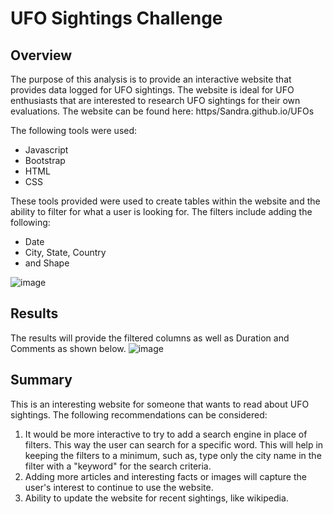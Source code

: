 # UFO Sightings Challenge

## Overview
The purpose of this analysis is to provide an interactive website that provides data logged for UFO sightings. The website is ideal for UFO enthusiasts that are interested to research UFO sightings for their own evaluations. The website can be found here: https/Sandra.github.io/UFOs

The following tools were used: 

- Javascript
- Bootstrap
- HTML
- CSS 

These tools provided were used to create tables within the website and the ability to filter for what a user is looking for. The filters include adding the following:
- Date
- City, State, Country
- and Shape

![image](https://user-images.githubusercontent.com/30300621/186809889-27f57d31-56c1-463a-b124-699a277979ba.png)


## Results
The results will provide the filtered columns as well as Duration and Comments as shown below. 
![image](https://user-images.githubusercontent.com/30300621/186809802-2d20a171-ae67-485b-a444-def0e2bfa1b8.png)

## Summary
This is an interesting website for someone that wants to read about UFO sightings. The following recommendations can be considered:

1. It would be more interactive to try to add a search engine in place of filters. This way the user can search for a specific word. This will help in keeping the filters to a minimum, such as, type only the city name in the filter with a "keyword" for the search criteria. 
2. Adding more articles and interesting facts or images will capture the user's interest to continue to use the website. 
3. Ability to update the website for recent sightings, like wikipedia. 
